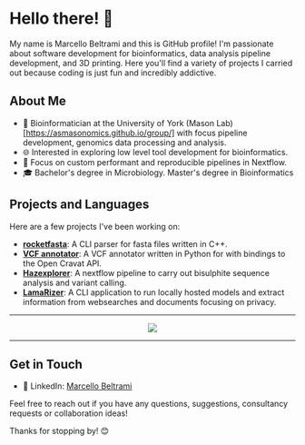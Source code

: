 # Hello there! 👋

My name is Marcello Beltrami and this is GitHub profile! I'm passionate about software development for bioinformatics, data analysis pipeline development, and 3D printing. Here you'll find a variety of projects I carried out because coding is just fun and incredibly addictive.

## About Me

- 🧬 Bioinformatician at the University of York (Mason Lab)[https://asmasonomics.github.io/group/] with focus pipeline development, genomics data processing and analysis. 
- 🌐 Interested in exploring low level tool development for bioinformatics.
- 🔭 Focus on custom performant and reproducible pipelines in Nextflow.  
- 🎓 Bachelor's degree in Microbiology. Master's degree in Bioinformatics

## Projects and Languages

Here are a few projects I've been working on:

- **[rocketfasta](https://github.com/marcellobeltrami/rocketfasta )**: A CLI parser for fasta files written in C++.
- **[VCF annotator](https://github.com/marcellobeltrami/VCF_annotator)**: A VCF annotator written in Python for with bindings to the Open Cravat API.
- **[Hazexplorer](https://github.com/marcellobeltrami/Hazexplorer)**: A nextflow pipeline to carry out bisulphite sequence analysis and variant calling.
- **[LamaRizer](https://github.com/marcellobeltrami/LamaRizer)**: A CLI application to run locally hosted models and extract information from websearches and documents focusing on privacy.  

----

<p align="center">
    <img src="https://skillicons.dev/icons?i=bash,py,r,rust,cpp,css,docker,git,html,md,mysql,pytorch,vscode" />
</p>

----

## Get in Touch

- 💼 LinkedIn: [Marcello Beltrami](https://uk.linkedin.com/in/marcellobeltrami)

Feel free to reach out if you have any questions, suggestions, consultancy requests or collaboration ideas!

Thanks for stopping by! 😊
